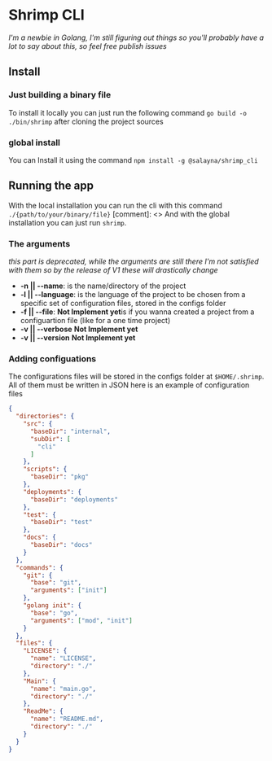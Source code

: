 # Shrimp CLI

_I'm a newbie in Golang, I'm still figuring out things so you'll probably have a lot to say about this, so feel free publish issues_

## Install

### Just building a binary file

To install it locally you can just run the following command `go build -o ./bin/shrimp` after cloning the project sources

### global install

You can Install it using the command ``npm install -g @salayna/shrimp_cli``
## Running the app

With the local installation you can run the cli with this command `./{path/to/your/binary/file}`
[comment]: <> And with the global installation you can just run `shrimp`.

### The arguments
_this part is deprecated, while the arguments are still there I'm not satisfied with them so by the release of V1 these will drastically change_
- **-n || --name**: is the name/directory of the project
- **-l || --language**: is the language of the project to be chosen from a specific set of configuration files, stored in the configs folder
- **-f || --file**: **Not Implement yet**is if you wanna created a project from a configuartion file (like for a one time project)
- **-v || --verbose** **Not Implement yet**
- **-v || --version** **Not Implement yet**

### Adding configuations

The configurations files will be stored in the configs folder at ``$HOME/.shrimp``. All of them must be written in JSON
here is an example of configuration files

```json
{
  "directories": {
    "src": {
      "baseDir": "internal",
      "subDir": [
        "cli"
      ]
    },
    "scripts": {
      "baseDir": "pkg"
    },
    "deployments": {
      "baseDir": "deployments"
    },
    "test": {
      "baseDir": "test"
    },
    "docs": {
      "baseDir": "docs"
    }
  },
  "commands": {
    "git": {
      "base": "git",
      "arguments": ["init"]
    },
    "golang init": {
      "base": "go",
      "arguments": ["mod", "init"]
    }
  },
  "files": {
    "LICENSE": {
      "name": "LICENSE",
      "directory": "./"
    },
    "Main": {
      "name": "main.go",
      "directory": "./"
    },
    "ReadMe": {
      "name": "README.md",
      "directory": "./"
    }
  }
}
```
